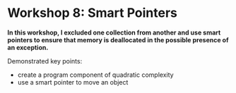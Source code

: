 # Workshop 8: Smart Pointers

**In this workshop, I excluded one collection from another and use smart pointers to ensure that memory is deallocated in the possible presence of an exception.**

Demonstrated key points:
- create a program component of quadratic complexity
- use a smart pointer to move an object
